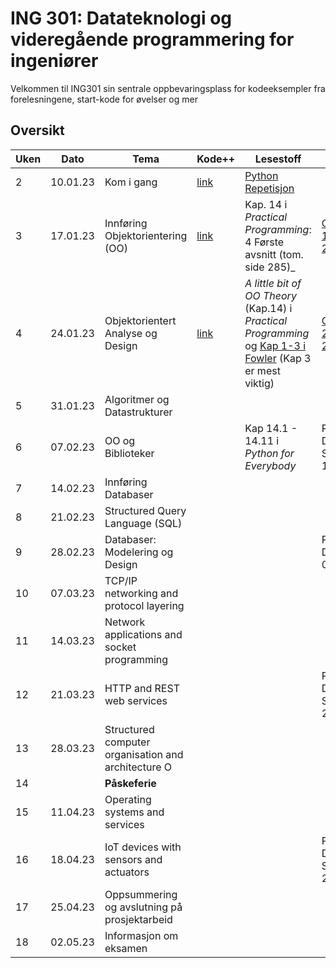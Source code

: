 # ING 301: Datateknologi og videregående programmering for ingeniører

Velkommen til ING301 sin sentrale oppbevaringsplass for kodeeksempler fra forelesningene, start-kode for øvelser og mer

## Oversikt

**Uken** | **Dato** | **Tema** | **Kode++**                           | **Lesestoff**                                                    | **Frister**
---------|----------|----------|--------------------------------------|------------------------------------------------------------------|---------------
2 | 10.01.23 | Kom i gang | [link](weeks/2-get-started/week2.md) | [Python Repetisjon](weeks/2-get-started/python-overview.md)   | 
3 | 17.01.23 | Innføring Objektorientering (OO) | [link](weeks/3-intro-oo/week3.md)    | Kap. 14 i _Practical Programming_: 4 Første avsnitt (tom. side 285)_ | [Oppgave 1: Sø 22.01](https://hvl.instructure.com/courses/22301/assignments/62540?module_item_id=609737)
4 | 24.01.23 | Objektorientert Analyse og Design | [link](weeks/4-oo-modeling/week4.md) | _A little bit of OO Theory_ (Kap.14) i  _Practical Programming_ og [Kap 1-3 i Fowler](https://hvl.instructure.com/courses/22301/files/folder/handouts?preview=2161797) (Kap 3 er mest viktig)| [Oppgave 2: Sø 29.01](https://hvl.instructure.com/courses/22301/assignments/62545?module_item_id=609738)
5 | 31.01.23 | Algoritmer og Datastrukturer |                                      |                                                                  |
6 | 07.02.23 | OO og Biblioteker |                                      | Kap 14.1 - 14.11 i _Python for Everybody_                        | Prosjekt Del A: Sø 12.02
7 | 14.02.23 | Innføring Databaser  |                                      |                                                                  |
8 | 21.02.23 | Structured Query Language (SQL) |                                      |                                                                  |
9 | 28.02.23 | Databaser: Modelering og Design |                                      |                                                                  | Prosjekt Del B: Sø 05.03
10 | 07.03.23 | TCP/IP networking and protocol layering |                                      |                                                                  |
11 | 14.03.23 | Network applications and socket programming |                                      |                                                                  |
12 | 21.03.23 | HTTP and REST web services |                                      |                                                                  | Prosjekt Del C: Sø 26.03
13 | 28.03.23 | Structured computer organisation and architecture O |                                      |                                                                  |
14 | | **Påskeferie** |                                      |                                                                  |
15 | 11.04.23 | Operating systems and services |                                      |                                                                  |
16 | 18.04.23 | IoT devices with sensors and actuators |                                      |                                                                  | Prosjekt Del D: Sø 23.04
17 | 25.04.23 | Oppsummering og avslutning på prosjektarbeid |                                      |                                                                  | 
18 | 02.05.23 | Informasjon om eksamen |                                      |                                                                  |
